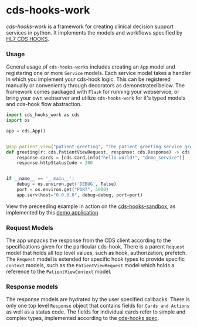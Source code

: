 # cds-hooks-work
*cds-hooks-work* is a framework for creating clinical decision support services in python. It implements the models and workflows specified by [HL7 CDS HOOKS](https://cds-hooks.hl7.org/). 

### Usage
General usage of `cds-hooks-works` includes creating an `App` model and registering one or more `Service` models. Each service model takes a handler in which you implement your cds-hook logic. This can be registered manually or conveniently through decorators as demonstrated below. The framework comes packaged with `Flask` for running your webservice, or bring your own webserver and utilize `cds-hooks-work` for it's typed models and cds-hook flow abstraction.   

```python
import cds_hooks_work as cds
import os

app = cds.App()


@app.patient_view("patient-greeting", "The patient greeting service greets a patient!", title="Patient Greeter")
def greeting(r: cds.PatientViewRequest, response: cds.Response) -> cds.Response:
    response.cards = [cds.Card.info("hello world!", "demo_service")]
    response.httpStatusCode = 200


if __name__ == '__main__':
    debug = os.environ.get('DEBUG', False)
    port = os.environ.get("PORT", 5000)
    app.serv(host="0.0.0.0", debug=debug, port=port)

```

View the preceeding example in action on the [cds-hooks-sandbox](https://sandbox.cds-hooks.org/?serviceDiscoveryURL=https://test-cds-service.herokuapp.com/cds-services), as implemented by this [demo application](https://github.com/vlaurenzano/cds-hooks-works-exampe)


### Request Models 

The app unpacks the response from the CDS client according to the specifications given for the particular cds-hook. There is a parent `Request` model that holds all top level values, such as hook, authorization, prefetch. The `Request` model is extended for specific hook types to provide specific `context` models, such as the `PatientViewRequest` model which holds a reference to the `PatientViewContext` model.        

### Response models

The response models are hydrated by the user specified callbacks. There is only one top level `Response` object that contains fields for `Cards and Actions` as well as a status code. The fields for individual cards refer to simple and complex types, implemented according to the [cds-hooks spec](https://cds-hooks.org/specification/current/#http-response).   
